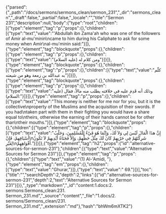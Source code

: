 {"parsed":{"_path":"/docs/sermons/sermons_clean/sermon_231","_dir":"sermons_clean","_draft":false,"_partial":false,"_locale":"","title":"Sermon 231","description":null,"body":{"type":"root","children":[{"type":"element","tag":"p","props":{},"children":[{"type":"text","value":"'Abdullah ibn Zama'ah who was one of the followers of Amir al-mu'minin\ncame to him during his Caliphate to ask for some money when Amir\nal-mu'minin said:"}]},{"type":"element","tag":"blockquote","props":{},"children":[{"type":"element","tag":"p","props":{},"children":[{"type":"text","value":"ومن كلام له (عليه السلام)"}]}]},{"type":"element","tag":"blockquote","props":{},"children":[{"type":"element","tag":"p","props":{},"children":[{"type":"text","value":"كلّم به عبدالله بن زمعة وهو من شيعته"}]}]},{"type":"element","tag":"blockquote","props":{},"children":[{"type":"element","tag":"p","props":{},"children":[{"type":"text","value":"وذلك أنه قَدِمَ عليه في خلافته يطلب منه مالاً، فقال (عليه السلام):"}]}]},{"type":"element","tag":"p","props":{},"children":[{"type":"text","value":"This money is neither for me nor for you, but it is the collective\nproperty of the Muslims and the acquisition of their swords. If you had\ntaken part with them in their fighting you would have a share equal to\ntheirs, otherwise the earning of their hands cannot be for other than\ntheir mouths."}]},{"type":"element","tag":"blockquote","props":{},"children":[{"type":"element","tag":"p","props":{},"children":[{"type":"text","value":"إِنَّ هذَا الْمَالَ لَيْسَ لِي وَلاَ لَكَ، وَإِنَّمَا هُوَ فَيْءٌ لِلْمُسْلِمِينَ، وَجَلْبُ أَسْيَافِهِمْ، فَإِنْ\nشَرِكْتَهُمْ فِي حَرْبِهِمْ كَانَ لَكَ مِثْلُ حَظِّهِمْ، وَإِلاَّ فَجَنَاةُ أَيْدِيهِمْ لاَ تَكُونُ لِغَيْرِ\nأَفْوَاهِهِمْ."}]}]},{"type":"element","tag":"h2","props":{"id":"alternative-sources-for-sermon-231"},"children":[{"type":"text","value":"Alternative Sources for Sermon 231"}]},{"type":"element","tag":"p","props":{},"children":[{"type":"text","value":"(1) Al-'Amidi, "},{"type":"element","tag":"em","props":{},"children":[{"type":"text","value":"Ghurar,"}]},{"type":"text","value":" 69."}]}],"toc":{"title":"","searchDepth":2,"depth":2,"links":[{"id":"alternative-sources-for-sermon-231","depth":2,"text":"Alternative Sources for Sermon 231"}]}},"_type":"markdown","_id":"content:1.docs:2. sermons:Sermons_clean:231. Sermon_231.md","_source":"content","_file":"1.docs/2. sermons/Sermons_clean/231. Sermon_231.md","_extension":"md"},"hash":"bhWm6mXTK2"}